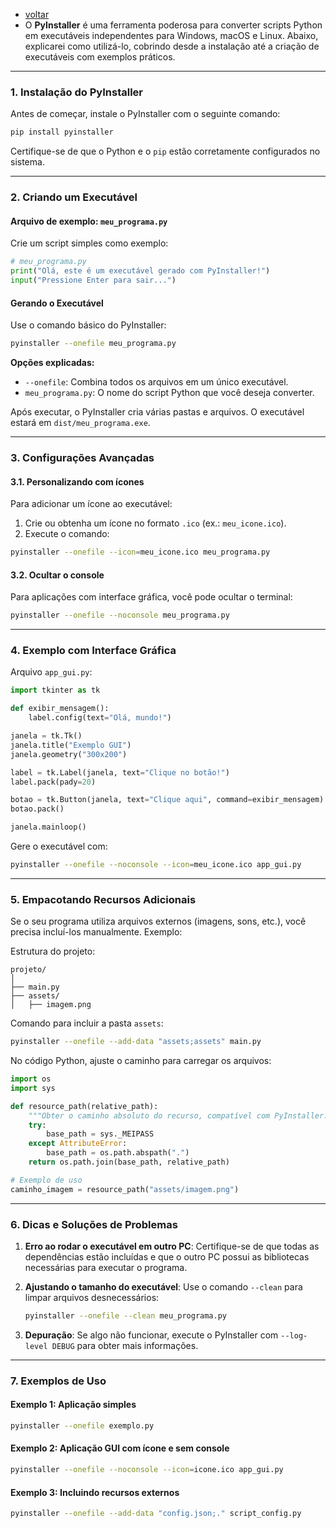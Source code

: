 - [voltar](https://github.com/0joseDark/modules/blob/main/README.md)
- O **PyInstaller** é uma ferramenta poderosa para converter scripts Python em executáveis independentes para Windows, macOS e Linux. Abaixo, explicarei como utilizá-lo, cobrindo desde a instalação até a criação de executáveis com exemplos práticos.

---

### **1. Instalação do PyInstaller**

Antes de começar, instale o PyInstaller com o seguinte comando:

```bash
pip install pyinstaller
```

Certifique-se de que o Python e o `pip` estão corretamente configurados no sistema.

---

### **2. Criando um Executável**

#### Arquivo de exemplo: `meu_programa.py`

Crie um script simples como exemplo:

```python
# meu_programa.py
print("Olá, este é um executável gerado com PyInstaller!")
input("Pressione Enter para sair...")
```

#### Gerando o Executável

Use o comando básico do PyInstaller:

```bash
pyinstaller --onefile meu_programa.py
```

**Opções explicadas:**

- `--onefile`: Combina todos os arquivos em um único executável.
- `meu_programa.py`: O nome do script Python que você deseja converter.

Após executar, o PyInstaller cria várias pastas e arquivos. O executável estará em `dist/meu_programa.exe`.

---

### **3. Configurações Avançadas**

#### 3.1. Personalizando com ícones

Para adicionar um ícone ao executável:

1. Crie ou obtenha um ícone no formato `.ico` (ex.: `meu_icone.ico`).
2. Execute o comando:

```bash
pyinstaller --onefile --icon=meu_icone.ico meu_programa.py
```

#### 3.2. Ocultar o console

Para aplicações com interface gráfica, você pode ocultar o terminal:

```bash
pyinstaller --onefile --noconsole meu_programa.py
```

---

### **4. Exemplo com Interface Gráfica**

Arquivo `app_gui.py`:

```python
import tkinter as tk

def exibir_mensagem():
    label.config(text="Olá, mundo!")

janela = tk.Tk()
janela.title("Exemplo GUI")
janela.geometry("300x200")

label = tk.Label(janela, text="Clique no botão!")
label.pack(pady=20)

botao = tk.Button(janela, text="Clique aqui", command=exibir_mensagem)
botao.pack()

janela.mainloop()
```

Gere o executável com:

```bash
pyinstaller --onefile --noconsole --icon=meu_icone.ico app_gui.py
```

---

### **5. Empacotando Recursos Adicionais**

Se o seu programa utiliza arquivos externos (imagens, sons, etc.), você precisa incluí-los manualmente. Exemplo:

Estrutura do projeto:

```
projeto/
│
├── main.py
├── assets/
│   ├── imagem.png
```

Comando para incluir a pasta `assets`:

```bash
pyinstaller --onefile --add-data "assets;assets" main.py
```

No código Python, ajuste o caminho para carregar os arquivos:

```python
import os
import sys

def resource_path(relative_path):
    """Obter o caminho absoluto do recurso, compatível com PyInstaller."""
    try:
        base_path = sys._MEIPASS
    except AttributeError:
        base_path = os.path.abspath(".")
    return os.path.join(base_path, relative_path)

# Exemplo de uso
caminho_imagem = resource_path("assets/imagem.png")
```

---

### **6. Dicas e Soluções de Problemas**

1. **Erro ao rodar o executável em outro PC**:
   Certifique-se de que todas as dependências estão incluídas e que o outro PC possui as bibliotecas necessárias para executar o programa.

2. **Ajustando o tamanho do executável**:
   Use o comando `--clean` para limpar arquivos desnecessários:

   ```bash
   pyinstaller --onefile --clean meu_programa.py
   ```

3. **Depuração**:
   Se algo não funcionar, execute o PyInstaller com `--log-level DEBUG` para obter mais informações.

---

### **7. Exemplos de Uso**

#### Exemplo 1: Aplicação simples

```bash
pyinstaller --onefile exemplo.py
```

#### Exemplo 2: Aplicação GUI com ícone e sem console

```bash
pyinstaller --onefile --noconsole --icon=icone.ico app_gui.py
```

#### Exemplo 3: Incluindo recursos externos

```bash
pyinstaller --onefile --add-data "config.json;." script_config.py
```
